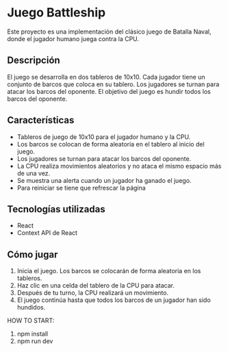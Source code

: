 # Juego Battleship

Este proyecto es una implementación del clásico juego de Batalla Naval, donde el jugador humano juega contra la CPU.

## Descripción

El juego se desarrolla en dos tableros de 10x10. Cada jugador tiene un conjunto de barcos que coloca en su tablero. Los jugadores se turnan para atacar los barcos del oponente. El objetivo del juego es hundir todos los barcos del oponente.

## Características

- Tableros de juego de 10x10 para el jugador humano y la CPU.
- Los barcos se colocan de forma aleatoria en el tablero al inicio del juego.
- Los jugadores se turnan para atacar los barcos del oponente.
- La CPU realiza movimientos aleatorios y no ataca el mismo espacio más de una vez.
- Se muestra una alerta cuando un jugador ha ganado el juego.
- Para reiniciar se tiene que refrescar la página

## Tecnologías utilizadas

- React
- Context API de React

## Cómo jugar

1. Inicia el juego. Los barcos se colocarán de forma aleatoria en los tableros.
2. Haz clic en una celda del tablero de la CPU para atacar.
3. Después de tu turno, la CPU realizará un movimiento.
4. El juego continúa hasta que todos los barcos de un jugador han sido hundidos.



HOW TO START: 

1. npm install
2. npm run dev
